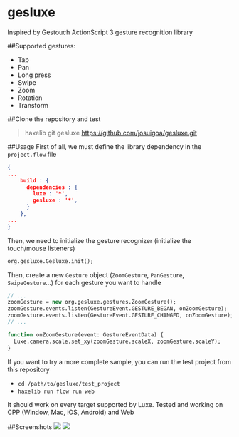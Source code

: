 gesluxe
=======
Inspired by Gestouch ActionScript 3 gesture recognition library

##Supported gestures:
 * Tap
 * Pan
 * Long press
 * Swipe
 * Zoom
 * Rotation
 * Transform

##Clone the repository and test
> haxelib git gesluxe https://github.com/josuigoa/gesluxe.git

##Usage
First of all, we must define the library dependency in the `project.flow` file
```json
{
...
    build : {
      dependencies : {
        luxe : '*',
        gesluxe : '*',
      }
    },
...
}
```

Then, we need to initialize the gesture recognizer (initialize the touch/mouse listeners)
```haxe
org.gesluxe.Gesluxe.init();
```
Then, create a new `Gesture` object (`ZoomGesture`, `PanGesture`, `SwipeGesture`...) for each gesture you want to handle
```haxe
// ...
zoomGesture = new org.gesluxe.gestures.ZoomGesture();
zoomGesture.events.listen(GestureEvent.GESTURE_BEGAN, onZoomGesture);
zoomGesture.events.listen(GestureEvent.GESTURE_CHANGED, onZoomGesture);
// ...

function onZoomGesture(event: GestureEventData) {
  Luxe.camera.scale.set_xy(zoomGesture.scaleX, zoomGesture.scaleY);
}
```
If you want to try a more complete sample, you can run the test project from this repository

 * `cd /path/to/gesluxe/test_project`
 * `haxelib run flow run web`

It should work on every target supported by Luxe. Tested and working on CPP (Window, Mac, iOS, Android) and Web

##Screenshots
![](https://github.com/josuigoa/gesluxe/blob/master/screenshot1.png)
![](https://github.com/josuigoa/gesluxe/blob/master/screenshot2.png)
